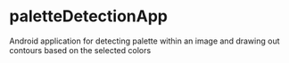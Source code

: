 # paletteDetectionApp
Android application for detecting palette within an image and drawing out contours based on the selected colors
